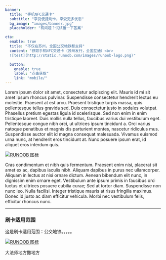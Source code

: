 ```yaml
---
banner:
  title: "手机NFC交通卡"
  subtitle: "享受便捷刷卡，享受更多优惠"
  bg_image: "images/banner.jpg"
  placeholder: "有问题？试试搜一下答案"

cta:
  enable: true
  title: "不仅在苏州，全国公交地铁都支持"
  content: "获取手机NFC交通卡（苏州发行，全国互通）<br>
  ![test](http://static.runoob.com/images/runoob-logo.png)"

  button:
    enable: true
    label: "点击获取"
    link: "mobile/"
---
```


Lorem ipsum dolor sit amet, consectetur adipiscing elit. Mauris id mi sit amet ipsum rhoncus pulvinar. Suspendisse consectetur hendrerit lectus eu molestie. Praesent at est arcu. Praesent tristique turpis massa, quis pellentesque tellus gravida sed. Duis consectetur justo in sodales volutpat. Phasellus pretium egestas ligula id scelerisque. Sed non enim in enim tristique laoreet. Duis mollis nulla tellus, faucibus varius dui vestibulum eget. Pellentesque congue nibh orci, ut ultrices ipsum tincidunt a. Orci varius natoque penatibus et magnis dis parturient montes, nascetur ridiculus mus. Suspendisse auctor elit id magna consequat malesuada. Vivamus euismod urna nunc, at hendrerit eros tincidunt at. Nunc posuere ipsum erat, id aliquet eros interdum quis.

[![RUNOOB 图标](http://static.runoob.com/images/runoob-logo.png)](https://www.szcic.com/)

Cras condimentum et nibh quis fermentum. Praesent enim nisi, placerat sit amet ex ac, dapibus iaculis nibh. Aliquam dapibus in purus nec ullamcorper. Aliquam in lectus at nisi ornare dictum. Aenean bibendum elit nunc, in dignissim enim ornare eget. Vestibulum ante ipsum primis in faucibus orci luctus et ultrices posuere cubilia curae; Sed at tortor diam. Suspendisse non nunc leo. Nulla facilisi. Integer tristique mauris at risus fringilla maximus. Donec id justo ac diam efficitur vehicula. Morbi nec vestibulum felis, efficitur rhoncus nunc.

-------
### 刷卡适用范围

这是刷卡适用范围：公交地铁。。。。。

[![RUNOOB 图标](http://static.runoob.com/images/runoob-logo.png)](https://www.szcic.com/)

大法师地方撒地方